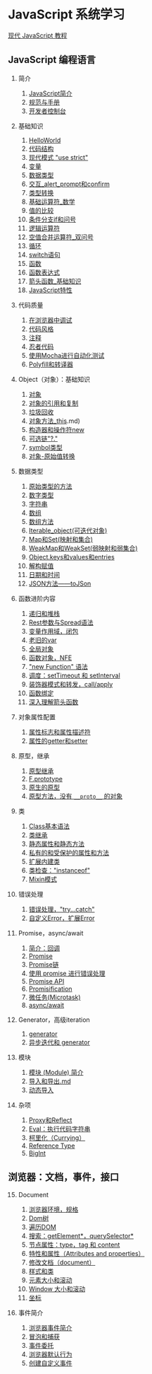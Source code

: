 # JavaScript 系统学习
[现代 JavaScript 教程](https://zh.javascript.info/)

## JavaScript 编程语言
1. 简介
   1. [JavaScript简介](0101JavaScript简介.md)
   2. [规范与手册](0102规范与手册.md)
   3. [开发者控制台](0103开发者控制台.md)

2. 基础知识
   1. [HelloWorld](0201HelloWorld.md)
   2. [代码结构](0202代码结构.md)
   3. [现代模式 "use strict"](0203现代模式use_strict.md)
   4. [变量](0204变量.md)
   5. [数据类型](0205数据类型.md)
   6. [交互_alert_prompt和confirm](0206交互_alert_prompt和confirm.md)
   7. [类型转换](0207类型转换.md)
   8. [基础运算符_数学](0208基础运算符_数学.md)
   9. [值的比较](0209值的比较)
   10. [条件分支if和问号](0210条件分支if和问号.md)
   11. [逻辑运算符](0211逻辑运算符.md)
   12. [空值合并运算符_双问号](0212空值合并运算符_双问号.md)
   13. [循环](0213循环.md)
   14. [switch语句](0214switch语句.md)
   15. [函数](0215函数.md)
   16. [函数表达式](0216函数表达式.md)
   17. [箭头函数_基础知识](0217箭头函数_基础知识.md)
   18. [JavaScript特性](0218JavaScript特性.md)

3. 代码质量
   1. [在浏览器中调试](0301在浏览器中调试.md)
   2. [代码风格](0302代码风格.md)
   3. [注释](0303注释.md)
   4. [忍者代码](0304忍者代码.md)
   5. [使用Mocha进行自动化测试](0305使用Mocha进行自动化测试.md)
   6. [Polyfill和转译器](0306Pollyfill和转译器.md)

4. Object（对象）：基础知识
   1. [对象](0401对象.md)
   2. [对象的引用和复制](0402对象的引用和复制.md)
   3. [垃圾回收](0403垃圾回收.md)
   4. [对象方法_this](0404对象方法_this.md).md)
   5. [构造器和操作符new](0405构造器和操作符new.md)
   6. [可选链"?."](0406可选链“？.”.md)
   7. [symbol类型](0407symbol类型.md)
   8. [对象-原始值转换](0408对象-原始值转换.md)

5. 数据类型
   1. [原始类型的方法](0501原始类型的方法.md)
   2. [数字类型](0502数字类型.md)
   3. [字符串](0503字符串.md)
   4. [数组](0504数组.md)
   5. [数组方法](0505数组方法.md)
   6. [Iterable_object(可迭代对象)](0506Iterable_object(可迭代对象).md)
   7. [Map和Set(映射和集合)](0507Map和Set(映射和集合).md)
   8. [WeakMap和WeakSet(弱映射和弱集合)](0508WeakMap和WeakSet(弱映射和弱集合).md)
   9. [Object.keys和values和entries](0509Object.keys和values和entries.md)
   10. [解构赋值](0510解构赋值.md)
   11. [日期和时间](0511日期和时间.md)
   12. [JSON方法——toJSon](0512JSON方法——toJSon.md)

6. 函数进阶内容
   1. [递归和堆栈](0601递归和堆栈.md)
   2. [Rest参数与Spread语法](0602Rest参数与Spread语法.md)
   3. [变量作用域，闭包](0603变量作用域，闭包.md)
   4. [老旧的var](0604老旧的var.md)
   5. [全局对象](0605全局对象.md)
   6. [函数对象，NFE](0606函数对象，NFE.md)
   7. ["new Function" 语法](0607new_Function语法.md)
   8. [调度：setTimeout 和 setInterval](0608调度：setTimeout和setInterval.md)
   9. [装饰器模式和转发，call/apply](0609装饰器模式和转发，call和apply.md)
   10. [函数绑定](0610函数绑定.md)
   11. [深入理解箭头函数](0611深入理解箭头函数.md)

7. 对象属性配置
   1. [属性标志和属性描述符](0701属性标志和属性描述符.md)
   2. [属性的getter和setter](0702属性的getter和setter.md)

8. 原型，继承
   1. [原型继承](0801原型继承.md)
   2. [F.prototype](0802F.prototype.md)
   3. [原生的原型](0803原生的原型.md)
   4. [原型方法，没有 `__proto__` 的对象](0804原型方法，没有__proto__的对象.md)

9. 类
   1. [Class基本语法](0901Class基本语法.md)
   2. [类继承](0902类继承.md)
   3. [静态属性和静态方法](0903静态属性和静态方法.md)
   4. [私有的和受保护的属性和方法](0904私有的受保护的属性和方法.md)
   5. [扩展内建类](0905扩展内建类.md)
   6. [类检查："instanceof"](0906类检查：“instanceof”.md)
   7. [Mixin模式](0907Mixin模式.md)

10. 错误处理
    1. [错误处理，"try...catch"](1001错误处理，“try...catch”.md)
    2. [自定义Error，扩展Error](1002自定义Error，扩展Error.md)
   
11. Promise，async/await
    1. [简介：回调](1101简介：回调.md)
    2. [Promise](1102Promise.md)
    3. [Promise链](1103Promise链.md)
    4. [使用 promise 进行错误处理](1104使用promise进行错误处理.md)
    5. [Promise API](1105Primise_API.md)
    6. [Promisification](1106Promisification.md)
    7. [微任务(Microtask)](1107微任务(Microtask).md)
    8. [async/await](1108async_await.md)

12. Generator，高级iteration
    1. [generator](1201generator.md)
    2. [异步迭代和 generator](1202异步迭代和generator.md)

13. 模块
    1. [模块 (Module) 简介](1301模块(Module)简介.md)
    2. [导入和导出.md](1302导入和导出.md)
    3. [动态导入](1303动态导入.md)

14. 杂项
    1. [Proxy和Reflect](1401Proxy和Reflect.md)
    2. [Eval：执行代码字符串](1402Eval：执行代码字符串.md)
    3. [柯里化（Currying）](1403柯里化（Currying）.md)
    4. [Reference Type](1404Reference_Type.md)
    5. [BigInt](1405BigInt.md)

## 浏览器：文档，事件，接口
15. Document
    1. [浏览器环境，规格](1501浏览器环境，规格.md)
    2. [Dom树](1502Dom树.md)
    3. [遍历DOM](1503遍历DOM.md)
    4. [搜索：getElement*，querySelector*](1504搜索：getElement，querySelector.md)
    5. [节点属性：type，tag 和 content](1505节点属性：type，tag和content.md)
    6. [特性和属性（Attributes and properties）](1506特性和属性（Attributes_properties）.md)
    7. [修改文档（document）](1507修改文档（document）.md)
    8. [样式和类](1508样式和类.md)
    9. [元素大小和滚动](1509元素大小和滚动.md)
    10. [Window 大小和滚动](1510Window大小和滚动.md)
    11. [坐标](1511坐标.md)

16. 事件简介
    1. [浏览器事件简介](1601浏览器事件简介.md)
    2. [冒泡和捕获](1602冒泡和捕获.md)
    3. [事件委托](1603事件委托.md)
    4. [浏览器默认行为](1604浏览器默认行为.md)
    5. [创建自定义事件](1605创建自定义事件.md)